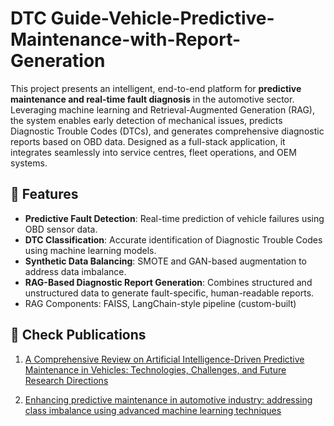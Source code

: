 # DTC Guide-Vehicle-Predictive-Maintenance-with-Report-Generation

This project presents an intelligent, end-to-end platform for **predictive maintenance and real-time fault diagnosis** in the automotive sector. Leveraging machine learning and Retrieval-Augmented Generation (RAG), the system enables early detection of mechanical issues, predicts Diagnostic Trouble Codes (DTCs), and generates comprehensive diagnostic reports based on OBD data. Designed as a full-stack application, it integrates seamlessly into service centres, fleet operations, and OEM systems.

## 🔧 Features

- **Predictive Fault Detection**: Real-time prediction of vehicle failures using OBD sensor data.
- **DTC Classification**: Accurate identification of Diagnostic Trouble Codes using machine learning models.
- **Synthetic Data Balancing**: SMOTE and GAN-based augmentation to address data imbalance.
- **RAG-Based Diagnostic Report Generation**: Combines structured and unstructured data to generate fault-specific, human-readable reports.
- RAG Components: FAISS, LangChain-style pipeline (custom-built)


## 📄 Check Publications

1. [A Comprehensive Review on Artificial Intelligence-Driven Predictive Maintenance in Vehicles: Technologies, Challenges, and Future Research Directions](https://link.springer.com/article/10.1007/s42452-025-06681-3)

2. [Enhancing predictive maintenance in automotive industry: addressing class imbalance using advanced machine learning techniques](https://link.springer.com/article/10.1007/s42452-025-06827-3)


